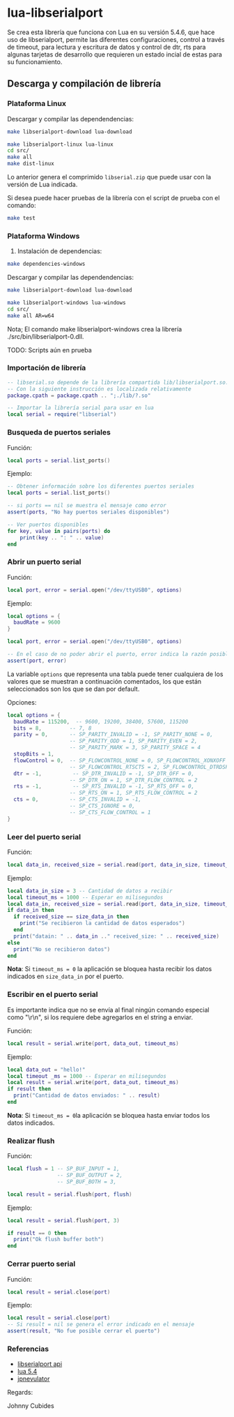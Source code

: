 # lua-libserialport

Se crea esta librería que funciona con Lua en su versión 5.4.6, que hace uso de
libserialport, permite las diferentes configuraciones, control a través de timeout,
para lectura y escritura de datos y control de dtr, rts para algunas tarjetas
de desarrollo que requieren un estado incial de estas para su funcionamiento.

## Descarga y compilación de librería

### Plataforma Linux

Descargar y compilar las dependendencias:

```bash
make libserialport-download lua-download
```

```bash
make libserialport-linux lua-linux
cd src/
make all
make dist-linux
```

Lo anterior genera el comprimido `libserial.zip` que puede usar con la
versión de Lua indicada.

Si desea puede hacer pruebas de la librería con el script de prueba con el comando:

```bash
make test
```

### Plataforma Windows

1. Instalación de dependencias:

```bash
make dependencies-windows
```

Descargar y compilar las dependendencias:

```bash
make libserialport-download lua-download
```

```bash
make libserialport-windows lua-windows
cd src/
make all AR=w64
```

Nota; El comando make libserialport-windows crea la librería ./src/bin/libserialport-0.dll.

TODO: Scripts aún en prueba

### Importación de librería

```lua
-- libserial.so depende de la librería compartida lib/libserialport.so.0
-- Con la siguiente instrucción es localizada relativamente
package.cpath = package.cpath .. ";./lib/?.so"

-- Importar la librería serial para usar en lua
local serial = require("libserial")
```

### Busqueda de puertos seriales

Función:

```lua
local ports = serial.list_ports()
```

Ejemplo:

```lua
-- Obtener información sobre los diferentes puertos seriales
local ports = serial.list_ports()

-- si ports == nil se muestra el mensaje como error
assert(ports, "No hay puertos seriales disponibles")

-- Ver puertos disponibles
for key, value in pairs(ports) do
	print(key .. ": " .. value)
end
```

### Abrir un puerto serial

Función:

```lua
local port, error = serial.open("/dev/ttyUSB0", options)
```

Ejemplo:

```lua
local options = {
  baudRate = 9600
}

local port, error = serial.open("/dev/ttyUSB0", options)

-- En el caso de no poder abrir el puerto, error indica la razón posible.
assert(port, error)
```

La variable `options` que representa una tabla puede tener cualquiera de los valores que se muestran
a continuación comentados, los que están seleccionados son los que se dan por default.

Opciones:
```lua
local options = {
  baudRate = 115200,  -- 9600, 19200, 38400, 57600, 115200 
  bits = 8,         -- 7, 8
  parity = 0,       -- SP_PARITY_INVALID = -1, SP_PARITY_NONE = 0,
                    -- SP_PARITY_ODD = 1, SP_PARITY_EVEN = 2,
                    -- SP_PARITY_MARK = 3, SP_PARITY_SPACE = 4 
  stopBits = 1,
  flowControl = 0,  -- SP_FLOWCONTROL_NONE = 0, SP_FLOWCONTROL_XONXOFF = 1,
                    -- SP_FLOWCONTROL_RTSCTS = 2, SP_FLOWCONTROL_DTRDSR = 3 
  dtr = -1,          -- SP_DTR_INVALID = -1, SP_DTR_OFF = 0,
                    -- SP_DTR_ON = 1, SP_DTR_FLOW_CONTROL = 2 
  rts = -1,          -- SP_RTS_INVALID = -1, SP_RTS_OFF = 0,
                    -- SP_RTS_ON = 1, SP_RTS_FLOW_CONTROL = 2 
  cts = 0,          -- SP_CTS_INVALID = -1,
                    -- SP_CTS_IGNORE = 0,
                    -- SP_CTS_FLOW_CONTROL = 1 
}
```
### Leer del puerto serial

Función:

```lua
local data_in, received_size = serial.read(port, data_in_size, timeout_ms)
```

Ejemplo:

```lua
local data_in_size = 3 -- Cantidad de datos a recibir
local timeout_ms = 1000 -- Esperar en milisegundos
local data_in, received_size = serial.read(port, data_in_size, timeout_ms)
if data_in then
  if received_size == size_data_in then
    print("Se recibieron la cantidad de datos esperados")
  end
  print("datain: " .. data_in .." received_size: " .. received_size)
else
  print("No se recibieron datos")
end
```

**Nota**: Si `timeout_ms = 0` la aplicación se bloquea hasta recibir los datos indicados en `size_data_in` por el puerto.

### Escribir en el puerto serial

Es importante indica que no se envía al final ningún comando especial como "\r\n", si los requiere debe agregarlos 
en el string a enviar.

Función:

```lua
local result = serial.write(port, data_out, timeout_ms)
```

Ejemplo:

```lua
local data_out = "hello!"
local timeout _ms = 1000 -- Esperar en milisegundos
local result = serial.write(port, data_out, timeout_ms)
if result then
  print("Cantidad de datos enviados: " .. result)
end
```

**Nota**: Si `timeout_ms = 0`la aplicación se bloquea hasta enviar todos los datos indicados.

### Realizar flush

Función:

```lua
local flush = 1 -- SP_BUF_INPUT = 1,
                -- SP_BUF_OUTPUT = 2,
                -- SP_BUF_BOTH = 3,

local result = serial.flush(port, flush)
```

Ejemplo:

```lua
local result = serial.flush(port, 3)

if result == 0 then
  print("Ok flush buffer both")
end
```

### Cerrar puerto serial

Función:

```lua
local result = serial.close(port)
```

Ejemplo:

```lua
local result = serial.close(port)
-- Si result = nil se genera el error indicado en el mensaje
assert(result, "No fue posible cerrar el puerto")
```

### Referencias

* [libserialport api](https://www.sigrok.org/api/libserialport/0.1.1/index.html)
* [lua 5.4](https://www.lua.org/manual/5.4/)
* [jpnevulator](https://jpnevulator.snarl.nl/)

Regards:

Johnny Cubides
